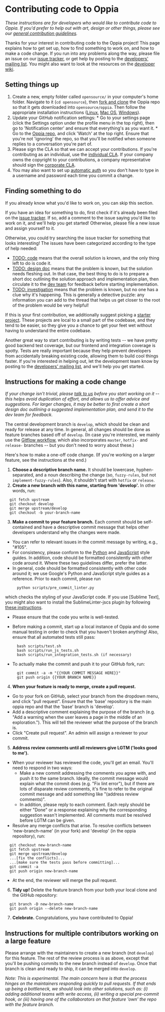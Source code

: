 # Contributing code to Oppia

*These instructions are for developers who would like to contribute code to Oppia. If you'd prefer to help out with art, design or other things, please see our [general contribution guidelines](https://github.com/oppia/oppia/wiki/Contributing-to-Oppia).*

Thanks for your interest in contributing code to the Oppia project! This page explains how to get set up, how to find something to work on, and how to make a code change. If you run into any problems along the way, please file an issue on our [issue tracker](https://github.com/oppia/oppia/issues), or get help by posting to the [developers' mailing list](https://groups.google.com/forum/#!forum/oppia-dev). You might also want to look at the resources on the [developer wiki](https://github.com/oppia/oppia/wiki).

## Setting things up

  1. Create a new, empty folder called `opensource/` in your computer's home folder. Navigate to it (`cd opensource`), then [fork and clone](https://help.github.com/articles/fork-a-repo/) the Oppia repo so that it gets downloaded into `opensource/oppia`. Then follow the appropriate installation instructions ([Linux](https://github.com/oppia/oppia/wiki/Installing-Oppia-%28Linux%29), [Mac OS](https://github.com/oppia/oppia/wiki/Installing-Oppia-%28Mac-OS%29), [Windows](https://github.com/oppia/oppia/wiki/Installing-Oppia-%28Windows%29)).
  2. Update your GitHub notification settings:
    * Go to your settings page (click the Settings option under the profile menu in the top right), then go to 'Notification center' and ensure that everything's as you want it.
    * Go to the [Oppia repo](https://github.com/oppia/oppia), and click 'Watch' at the top right. Ensure that you're not 'ignoring' the repo, so that you'll be notified when someone replies to a conversation you're part of.
  3. Please sign the CLA so that we can accept your contributions. If you're contributing as an individual, use the [individual CLA](https://goo.gl/forms/AttNH80OV0). If your company owns the copyright to your contributions, a company representative should sign the [corporate CLA](https://goo.gl/forms/xDq9gK3Zcv).
  4. You may also want to set up [automatic auth](https://help.github.com/articles/set-up-git/#next-steps-authenticating-with-github-from-git) so you don't have to type in a username and password each time you commit a change.

## Finding something to do

If you already know what you'd like to work on, you can skip this section.

If you have an idea for something to do, first check if it's already been filed on the [issue tracker](https://github.com/oppia/oppia/issues). If so, add a comment to the issue saying you'd like to work on it, and we'll help you get started! Otherwise, please file a new issue and assign yourself to it.

Otherwise, you could try searching the issue tracker for something that looks interesting! The issues have been categorized according to the type of help needed:

  * [TODO: code](https://github.com/oppia/oppia/labels/TODO%3A%20code) means that the overall solution is known, and the only thing left to do is code it.
  * [TODO: design doc](https://github.com/oppia/oppia/labels/TODO%3A%20design%20doc) means that the problem is known, but the solution needs fleshing out. In that case, the best thing to do is to prepare a short doc outlining the solution approach and implementation plan, then circulate it to the [dev team](https://groups.google.com/forum/#!forum/oppia-dev) for feedback before starting implementation.
  * [TODO: investigation](https://github.com/oppia/oppia/labels/TODO%3A%20investigation) means that the problem is known, but no one has a clue why it's happening. This is generally a detective puzzle: any information you can add to the thread that helps us get closer to the root of the problem would be very helpful!

If this is your first contribution, we additionally suggest picking a [starter project](https://github.com/oppia/oppia/labels/starter%20project). These projects are local to a small part of the codebase, and they tend to be easier, so they give you a chance to get your feet wet without having to understand the entire codebase.

Another great way to start contributing is by writing tests -- we have pretty good backend test coverage, but our frontend and integration coverage is spotty. Tests are really important because they help prevent developers from accidentally breaking existing code, allowing them to build cool things faster. If you're interested in helping out, let the development team know by posting to the [developers' mailing list](https://groups.google.com/forum/#!forum/oppia-dev), and we'll help you get started.

## Instructions for making a code change

*If your change isn't trivial, please [talk to us](https://groups.google.com/forum/#!forum/oppia-dev) before you start working on it -- this helps avoid duplication of effort, and allows us to offer advice and suggestions. For larger changes, it may be better to first create a short design doc outlining a suggested implementation plan, and send it to the dev team for feedback.*

The central development branch is `develop`, which should be clean and ready for release at any time. In general, all changes should be done as feature branches based off of `develop`. (In case you're interested, we mainly use the [Gitflow workflow](https://www.atlassian.com/git/tutorials/comparing-workflows/gitflow-workflow), which also incorporates `master`, `hotfix-` and `release-` branches -- but you don't need to worry about these.)

Here's how to make a one-off code change. (If you're working on a larger feature, see the instructions at the end.)

1. **Choose a descriptive branch name.** It should be lowercase, hyphen-separated, and a noun describing the change (so, `fuzzy-rules`, but not `implement-fuzzy-rules`). Also, it shouldn't start with `hotfix` or `release`.
2. **Create a new branch with this name, starting from 'develop'.** In other words, run:

  ```
    git fetch upstream
    git checkout develop
    git merge upstream/develop
    git checkout -b your-branch-name
  ```

3. **Make a commit to your feature branch.** Each commit should be self-contained and have a descriptive commit message that helps other developers understand why the changes were made. 
  * You can refer to relevant issues in the commit message by writing, e.g., "#105".
  * For consistency, please conform to the [Python](http://google-styleguide.googlecode.com/svn/trunk/pyguide.html) and [JavaScript](https://google-styleguide.googlecode.com/svn/trunk/javascriptguide.xml) style guides. In addition, code should be formatted consistently with other code around it. Where these two guidelines differ, prefer the latter.
  * In general, code should be formatted consistently with other code around it; we use Google's Python and JavaScript style guides as a reference. Prior to each commit, please run
    ```
      python scripts/pre_commit_linter.py
    ```
  which checks the styling of your JavaScript code. If you use [Sublime Text], you might also want to install the SublimeLinter-jscs plugin by following [these instructions](https://github.com/SublimeLinter/SublimeLinter-jscs).
  * Please ensure that the code you write is well-tested.
  * Before making a commit, start up a local instance of Oppia and do some manual testing in order to check that you haven't broken anything! Also, ensure that all automated tests still pass:

    ```
      bash scripts/test.sh
      bash scripts/run_js_tests.sh
      bash scripts/run_integration_tests.sh (if necessary)
    ```

  * To actually make the commit and push it to your GitHub fork, run:

    ```
      git commit -a -m "{{YOUR COMMIT MESSAGE HERE}}"
      git push origin {{YOUR BRANCH NAME}}
    ```

4. **When your feature is ready to merge, create a pull request.**
  * Go to your fork on GitHub, select your branch from the dropdown menu, and click "pull request". Ensure that the 'base' repository is the main oppia repo and that the 'base' branch is 'develop'.
  * Add a descriptive comment explaining the purpose of the branch (e.g. "Add a warning when the user leaves a page in the middle of an exploration."). This will tell the reviewer what the purpose of the branch is.
  * Click "Create pull request". An admin will assign a reviewer to your commit.
5. **Address review comments until all reviewers give LGTM ('looks good to me').**
  * When your reviewer has reviewed the code, you'll get an email. You'll need to respond in two ways:
     * Make a new commit addressing the comments you agree with, and push it to the same branch. Ideally, the commit message would explain what the commit does (e.g. "Fix lint error"), but if there are lots of disparate review comments, it's fine to refer to the original commit message and add something like "(address review comments)".
     * In addition, please reply to each comment. Each reply should be either "Done" or a response explaining why the corresponding suggestion wasn't implemented. All comments must be resolved before LGTM can be given.
  * Resolve any merge conflicts that arise. To resolve conflicts between 'new-branch-name' (in your fork) and 'develop' (in the oppia repository), run:

  ```
    git checkout new-branch-name
    git fetch upstream
    git merge upstream/develop
    ...[fix the conflicts]...
    ...[make sure the tests pass before committing]...
    git commit -a
    git push origin new-branch-name
  ```

  * At the end, the reviewer will merge the pull request.
6. **Tidy up!** Delete the feature branch from your both your local clone and the GitHub repository:

  ```
    git branch -D new-branch-name
    git push origin --delete new-branch-name
  ```

7. **Celebrate.** Congratulations, you have contributed to Oppia!


## Instructions for multiple contributors working on a large feature

Please arrange with the maintainers to create a new branch (not `develop`) for this feature. The rest of the review process is as above, except that you'll be pushing commits to the new branch instead of `develop`. Once that branch is clean and ready to ship, it can be merged into `develop`.

*Note: This is experimental. The main concern here is that the process hinges on the maintainers responding quickly to pull requests. If that ends up being a bottleneck, we should look into other solutions, such as: (i) adding additional teams with write access, (ii) writing a special pre-commit hook, or (iii) having one of the collaborators on that feature 'own' the repo with the feature branch.*
